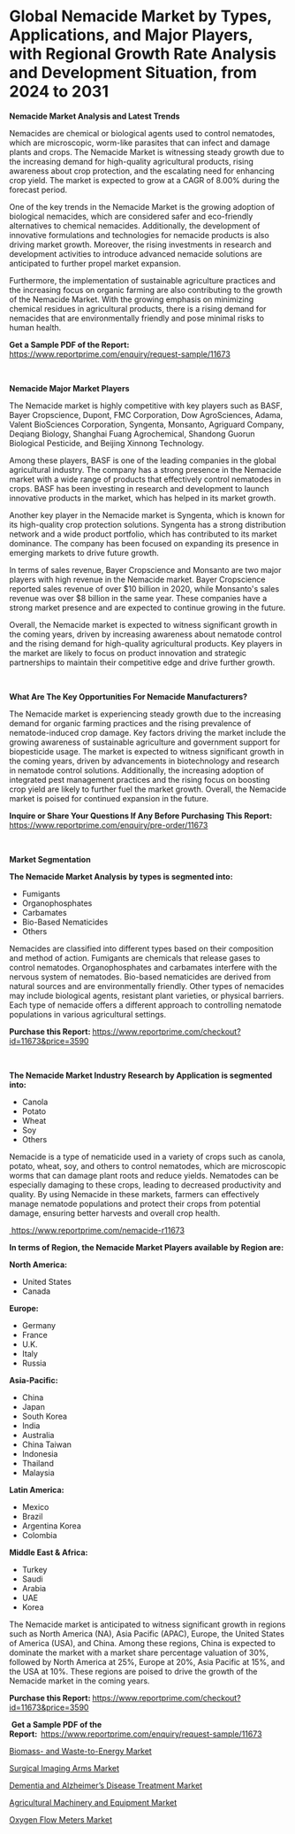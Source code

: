 <p><h1>Global Nemacide Market by Types, Applications, and Major Players, with Regional Growth Rate Analysis and Development Situation, from 2024 to 2031</h1></p><p><strong>Nemacide Market Analysis and Latest Trends</strong></p>
<p><p>Nemacides are chemical or biological agents used to control nematodes, which are microscopic, worm-like parasites that can infect and damage plants and crops. The Nemacide Market is witnessing steady growth due to the increasing demand for high-quality agricultural products, rising awareness about crop protection, and the escalating need for enhancing crop yield. The market is expected to grow at a CAGR of 8.00% during the forecast period.</p><p>One of the key trends in the Nemacide Market is the growing adoption of biological nemacides, which are considered safer and eco-friendly alternatives to chemical nemacides. Additionally, the development of innovative formulations and technologies for nemacide products is also driving market growth. Moreover, the rising investments in research and development activities to introduce advanced nemacide solutions are anticipated to further propel market expansion.</p><p>Furthermore, the implementation of sustainable agriculture practices and the increasing focus on organic farming are also contributing to the growth of the Nemacide Market. With the growing emphasis on minimizing chemical residues in agricultural products, there is a rising demand for nemacides that are environmentally friendly and pose minimal risks to human health.</p></p>
<p><strong>Get a Sample PDF of the Report:&nbsp;</strong> <a href="https://www.reportprime.com/enquiry/request-sample/11673">https://www.reportprime.com/enquiry/request-sample/11673</a></p>
<p>&nbsp;</p>
<p><strong>Nemacide Major Market Players</strong></p>
<p><p>The Nemacide market is highly competitive with key players such as BASF, Bayer Cropscience, Dupont, FMC Corporation, Dow AgroSciences, Adama, Valent BioSciences Corporation, Syngenta, Monsanto, Agriguard Company, Deqiang Biology, Shanghai Fuang Agrochemical, Shandong Guorun Biological Pesticide, and Beijing Xinnong Technology.</p><p>Among these players, BASF is one of the leading companies in the global agricultural industry. The company has a strong presence in the Nemacide market with a wide range of products that effectively control nematodes in crops. BASF has been investing in research and development to launch innovative products in the market, which has helped in its market growth.</p><p>Another key player in the Nemacide market is Syngenta, which is known for its high-quality crop protection solutions. Syngenta has a strong distribution network and a wide product portfolio, which has contributed to its market dominance. The company has been focused on expanding its presence in emerging markets to drive future growth.</p><p>In terms of sales revenue, Bayer Cropscience and Monsanto are two major players with high revenue in the Nemacide market. Bayer Cropscience reported sales revenue of over $10 billion in 2020, while Monsanto's sales revenue was over $8 billion in the same year. These companies have a strong market presence and are expected to continue growing in the future.</p><p>Overall, the Nemacide market is expected to witness significant growth in the coming years, driven by increasing awareness about nematode control and the rising demand for high-quality agricultural products. Key players in the market are likely to focus on product innovation and strategic partnerships to maintain their competitive edge and drive further growth.</p></p>
<p>&nbsp;</p>
<p><strong>What Are The Key Opportunities For Nemacide Manufacturers?</strong></p>
<p><p>The Nemacide market is experiencing steady growth due to the increasing demand for organic farming practices and the rising prevalence of nematode-induced crop damage. Key factors driving the market include the growing awareness of sustainable agriculture and government support for biopesticide usage. The market is expected to witness significant growth in the coming years, driven by advancements in biotechnology and research in nematode control solutions. Additionally, the increasing adoption of integrated pest management practices and the rising focus on boosting crop yield are likely to further fuel the market growth. Overall, the Nemacide market is poised for continued expansion in the future.</p></p>
<p><strong>Inquire or Share Your Questions If Any Before Purchasing This Report:</strong> <a href="https://www.reportprime.com/enquiry/pre-order/11673">https://www.reportprime.com/enquiry/pre-order/11673</a></p>
<p>&nbsp;</p>
<p><strong>Market Segmentation</strong></p>
<p><strong>The Nemacide Market Analysis by types is segmented into:</strong></p>
<p><ul><li>Fumigants</li><li>Organophosphates</li><li>Carbamates</li><li>Bio-Based Nematicides</li><li>Others</li></ul></p>
<p><p>Nemacides are classified into different types based on their composition and method of action. Fumigants are chemicals that release gases to control nematodes. Organophosphates and carbamates interfere with the nervous system of nematodes. Bio-based nematicides are derived from natural sources and are environmentally friendly. Other types of nemacides may include biological agents, resistant plant varieties, or physical barriers. Each type of nemacide offers a different approach to controlling nematode populations in various agricultural settings.</p></p>
<p><strong>Purchase this Report:&nbsp;</strong><a href="https://www.reportprime.com/checkout?id=11673&price=3590">https://www.reportprime.com/checkout?id=11673&price=3590</a></p>
<p>&nbsp;</p>
<p><strong>The Nemacide Market Industry Research by Application is segmented into:</strong></p>
<p><ul><li>Canola</li><li>Potato</li><li>Wheat</li><li>Soy</li><li>Others</li></ul></p>
<p><p>Nemacide is a type of nematicide used in a variety of crops such as canola, potato, wheat, soy, and others to control nematodes, which are microscopic worms that can damage plant roots and reduce yields. Nematodes can be especially damaging to these crops, leading to decreased productivity and quality. By using Nemacide in these markets, farmers can effectively manage nematode populations and protect their crops from potential damage, ensuring better harvests and overall crop health.</p></p>
<p><a href="https://www.reportprime.com/nemacide-r11673">&nbsp;https://www.reportprime.com/nemacide-r11673</a></p>
<p><strong>In terms of Region, the Nemacide Market Players available by Region are:</strong></p>
<p>
    <p> <strong> North America: </strong>
        <ul>
            <li>United States</li>
            <li>Canada</li>
        </ul>
        </p> 
    <p> <strong> Europe: </strong>
        <ul>
            <li>Germany</li>
            <li>France</li>
            <li>U.K.</li>
            <li>Italy</li>
            <li>Russia</li>
        </ul>
        </p> 
    <p> <strong> Asia-Pacific: </strong>
        <ul>
            <li>China</li>
            <li>Japan</li>
            <li>South Korea</li>
            <li>India</li>
            <li>Australia</li>
            <li>China Taiwan</li>
            <li>Indonesia</li>
            <li>Thailand</li>
            <li>Malaysia</li>
        </ul>
        </p> 
    <p> <strong> Latin America: </strong>
        <ul>
            <li>Mexico</li>
            <li>Brazil</li>
            <li>Argentina Korea</li>
            <li>Colombia</li>
        </ul>
        </p> 
    <p> <strong> Middle East & Africa: </strong>
        <ul>
            <li>Turkey</li>
            <li>Saudi</li>
            <li>Arabia</li>
            <li>UAE</li>
            <li>Korea</li>
        </ul>
    </p>
    </p>
<p><p>The Nemacide market is anticipated to witness significant growth in regions such as North America (NA), Asia Pacific (APAC), Europe, the United States of America (USA), and China. Among these regions, China is expected to dominate the market with a market share percentage valuation of 30%, followed by North America at 25%, Europe at 20%, Asia Pacific at 15%, and the USA at 10%. These regions are poised to drive the growth of the Nemacide market in the coming years.</p></p>
<p><strong>Purchase this Report: </strong><a href="https://www.reportprime.com/checkout?id=11673&price=3590">https://www.reportprime.com/checkout?id=11673&price=3590</a></p>
<p>&nbsp;<strong>Get a Sample PDF of the Report:&nbsp;&nbsp;</strong><a href="https://www.reportprime.com/enquiry/request-sample/11673">https://www.reportprime.com/enquiry/request-sample/11673</a></p>
<p><strong></strong></p>
<p><p><a href="https://issuu.com/reportprime-2/docs/biomass-and-waste-to-energy-market-_831e7e5cf9286a">Biomass- and Waste-to-Energy Market</a></p><p><a href="https://medium.com/@sofyanbudiaman1_67863/exploring-surgical-imaging-arms-market-dynamics-global-trends-and-future-growth-prospects-2024-32d239315b9e">Surgical Imaging Arms Market</a></p><p><a href="https://issuu.com/reportprime-2/docs/dementia-and-alzheimers-disease-tre_f189682b593d31">Dementia and Alzheimer’s Disease Treatment Market</a></p><p><a href="https://github.com/mauripalmi/Market-Research-Report-List-5/blob/main/agricultural-machinery-and-equipment-market.md">Agricultural Machinery and Equipment Market</a></p><p><a href="https://medium.com/@sofyanbudiaman1_67863/oxygen-flow-meters-market-global-market-insights-and-sales-trends-2024-to-2031-c7b5662b1ace">Oxygen Flow Meters Market</a></p></p>